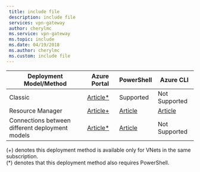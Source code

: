 ```yaml
---
 title: include file
 description: include file
 services: vpn-gateway
 author: cherylmc
 ms.service: vpn-gateway
 ms.topic: include
 ms.date: 04/19/2018
 ms.author: cherylmc
 ms.custom: include file
---
```

| **Deployment Model/Method** | **Azure Portal** | **PowerShell** | **Azure CLI** |
| --- | --- | --- | --- |
| Classic |[Article*](../articles/vpn-gateway/vpn-gateway-howto-vnet-vnet-portal-classic.md)|Supported | Not Supported|
| Resource Manager |[Article+](../articles/vpn-gateway/vpn-gateway-howto-vnet-vnet-resource-manager-portal.md) |[Article](../articles/vpn-gateway/vpn-gateway-vnet-vnet-rm-ps.md) |[Article](../articles/vpn-gateway/vpn-gateway-howto-vnet-vnet-cli.md)
| Connections between different deployment models |[Article*](../articles/vpn-gateway/vpn-gateway-connect-different-deployment-models-portal.md) |[Article](../articles/vpn-gateway/vpn-gateway-connect-different-deployment-models-powershell.md) | Not Supported |

(+) denotes this deployment method is available only for VNets in the same subscription.<br>
(*) denotes that this deployment method also requires PowerShell.